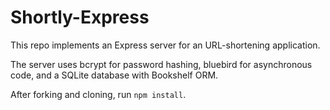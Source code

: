 Shortly-Express
================

This repo implements an Express server for an URL-shortening application.

The server uses bcrypt for password hashing, bluebird for asynchronous code, and a SQLite database with Bookshelf ORM.

After forking and cloning, run `npm install`.

